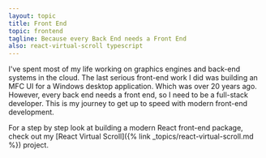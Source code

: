 ```yaml
---
layout: topic
title: Front End
topic: frontend
tagline: Because every Back End needs a Front End
also: react-virtual-scroll typescript
---
```


I've spent most of my life working on graphics engines and back-end systems in the cloud. The last serious front-end work I did was building an MFC UI for a Windows desktop application. Which was over 20 years ago. However, every back end needs a front end, so I need to be a full-stack developer. This is my journey to get up to speed with modern front-end development.

For a step by step look at building a modern React front-end package, check out my [React Virtual Scroll]({% link _topics/react-virtual-scroll.md %}) project.